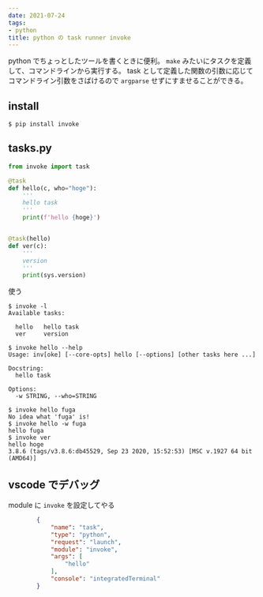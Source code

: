 ```yaml
---
date: 2021-07-24
tags:
- python
title: python の task runner invoke
---
```


python でちょっとしたツールを書くときに便利。
`make` みたいにタスクを定義して、コマンドラインから実行する。
task として定義した関数の引数に応じてコマンドライン引数をさばけるので `argparse` せずにすませることができる。

## install

```
$ pip install invoke
```

## tasks.py

```python
from invoke import task

@task
def hello(c, who="hoge"):
    '''
    hello task
    '''
    print(f'hello {hoge}')


@task(hello)
def ver(c):
    '''
    version
    '''
    print(sys.version)
```

使う

```
$ invoke -l           
Available tasks:

  hello   hello task
  ver     version

$ invoke hello --help
Usage: inv[oke] [--core-opts] hello [--options] [other tasks here ...]

Docstring:
  hello task

Options:
  -w STRING, --who=STRING

$ invoke hello fuga  
No idea what 'fuga' is!
$ invoke hello -w fuga
hello fuga
$ invoke ver
hello hoge
3.8.6 (tags/v3.8.6:db45529, Sep 23 2020, 15:52:53) [MSC v.1927 64 bit (AMD64)]
```

## vscode でデバッグ

module に `invoke` を設定してやる

```json
        {
            "name": "task",
            "type": "python",
            "request": "launch",
            "module": "invoke",
            "args": [
                "hello"
            ],
            "console": "integratedTerminal"
        }
```

